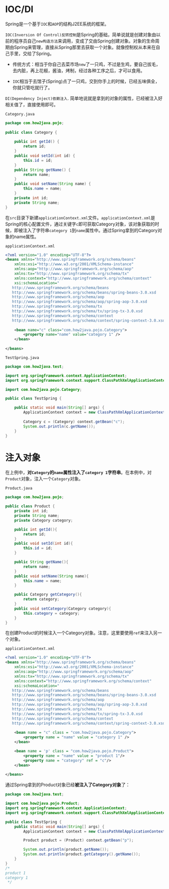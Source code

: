 # IOC/DI

Spring是一个基于`IOC`和`AOP`的结构J2EE系统的框架。

`IOC(Inversion Of Control)反转控制`是Spring的基础，简单说就是创建对象由以前的程序员自己`new构造方法`来调用，变成了交由Spring创建对象。对象的生命周期由Spring来管理，直接从Spring那里去获取一个对象。就像控制权从本来在自己手里，交给了Spring。

- 传统方式：相当于你自己去菜市场`new`了一只鸡，不过是生鸡，要自己拔毛，去内脏，再上花椒，酱油，烤制，经过各种工序之后，才可以食用。

- `IOC`相当于去馆子(Spring)点了一只鸡，交到你手上的时候，已经五味俱全，你就只管吃就行了。

`DI(Dependency Inject)依赖注入`. 简单地说就是拿到的对象的属性，已经被注入好相关值了，直接使用即可。

`Category.java`

```java
package com.how2java.pojo;
 
public class Category {
 
    public int getId() {
        return id;
    }
    public void setId(int id) {
        this.id = id;
    }
    public String getName() {
        return name;
    }
    public void setName(String name) {
        this.name = name;
    }
    private int id;
    private String name;
}
```

在`src`目录下新建`applicationContext.xml`文件。`applicationContext.xml`是Spring的核心配置文件，通过关键字`c`即可获取Category对象，该对象获取的时候，即被注入了字符串`category 1`到`name`属性中。通过Spring拿到的Category对象的name属性。

`applicationContext.xml`

```XML
<?xml version="1.0" encoding="UTF-8"?>
<beans xmlns="http://www.springframework.org/schema/beans"
    xmlns:xsi="http://www.w3.org/2001/XMLSchema-instance"
    xmlns:aop="http://www.springframework.org/schema/aop"
    xmlns:tx="http://www.springframework.org/schema/tx"
    xmlns:context="http://www.springframework.org/schema/context"
    xsi:schemaLocation="
   http://www.springframework.org/schema/beans 
   http://www.springframework.org/schema/beans/spring-beans-3.0.xsd
   http://www.springframework.org/schema/aop 
   http://www.springframework.org/schema/aop/spring-aop-3.0.xsd
   http://www.springframework.org/schema/tx 
   http://www.springframework.org/schema/tx/spring-tx-3.0.xsd
   http://www.springframework.org/schema/context      
   http://www.springframework.org/schema/context/spring-context-3.0.xsd">
 
    <bean name="c" class="com.how2java.pojo.Category">
        <property name="name" value="category 1" />
    </bean>
 
</beans>
```

`TestSpring.java`

```java
package com.how2java.test;

import org.springframework.context.ApplicationContext;
import org.springframework.context.support.ClassPathXmlApplicationContext;

import com.how2java.pojo.Category;

public class TestSpring {

	public static void main(String[] args) {
        ApplicationContext context = new ClassPathXmlApplicationContext(new String[] { "applicationContext.xml" });
        
        Category c = (Category) context.getBean("c");
        System.out.println(c.getName());
    }
}
```

# 注入对象

在上例中，**对`Category`的`name`属性注入了`category 1`字符串**。在本例中，对`Product`对象，注入一个`Category`对象。

`Product.java`

```java
package com.how2java.pojo;

public class Product {
    private int id;
    private String name;
    private Category category;

    public int getId(){
        return id;
    }
    public void setId(int id){
        this.id = id;
    }

    public String getName(){
        return name;
    }
    public void setName(String name){
        this.name = name;
    }

    public Category getCategory(){
        return category;
    }
    public void setCategory(Category category){
        this.category = category;
    }
}
```

在创建Product的时候注入一个Category对象。注意，这里要使用`ref`来注入另一个对象。

`applicationContext.xml`

```xml
<?xml version="1.0" encoding="UTF-8"?>
<beans xmlns="http://www.springframework.org/schema/beans"
    xmlns:xsi="http://www.w3.org/2001/XMLSchema-instance"
    xmlns:aop="http://www.springframework.org/schema/aop"
    xmlns:tx="http://www.springframework.org/schema/tx"
    xmlns:context="http://www.springframework.org/schema/context"
    xsi:schemaLocation="
   http://www.springframework.org/schema/beans 
   http://www.springframework.org/schema/beans/spring-beans-3.0.xsd
   http://www.springframework.org/schema/aop 
   http://www.springframework.org/schema/aop/spring-aop-3.0.xsd
   http://www.springframework.org/schema/tx 
   http://www.springframework.org/schema/tx/spring-tx-3.0.xsd
   http://www.springframework.org/schema/context      
   http://www.springframework.org/schema/context/spring-context-3.0.xsd">
 
    <bean name = "c" class = "com.how2java.pojo.Category">
        <property name = "name" value = "category 1" />
    </bean>

    <bean name = 'p' class = "com.how2java.pojo.Product">
        <property name = "name" value = "product 1"/>
        <property name = "category" ref = "c"/>
    </bean>
 
</beans>
```

通过Spring拿到的Product对象已经**被注入了Category对象**了：

```java
package com.how2java.test;

import com.how2java.pojo.Product;
import org.springframework.context.ApplicationContext;
import org.springframework.context.support.ClassPathXmlApplicationContext;

public class TestSpring { 
    public static void main(String[] args) { 
        ApplicationContext context = new ClassPathXmlApplicationContext(new String[] { "applicationContext.xml" });

		Product product = (Product) context.getBean("p");

        System.out.println(product.getName());
        System.out.println(product.getCategory().getName());
	}
}
/*
product 1
category 1
 */
```

